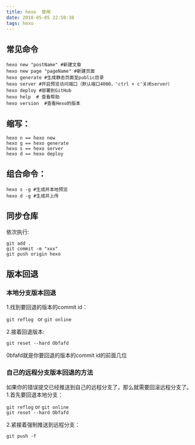 ```yaml
---
title: hexo  使用
date: 2018-05-05 22:58:38
tags: hexo
---
```

##  常见命令

`hexo new "postName" #新建文章`  
`hexo new page "pageName" #新建页面`  
`hexo generate #生成静态页面至public目录`  
`hexo server #开启预览访问端口（默认端口4000，'ctrl + c'关闭server）`  
`hexo deploy #部署到GitHub`  
`hexo help  # 查看帮助`  
`hexo version  #查看Hexo的版本`  

## 缩写：


`hexo n == hexo new`  
`hexo g == hexo generate`  
`hexo s == hexo server`  
`hexo d == hexo deploy`  

## 组合命令：

`hexo s -g #生成并本地预览`  
`hexo d -g #生成并上传`  

## 同步仓库
依次执行:

` git add . `  
`git commit -m "xxx"`  
`git push origin hexo`


## 版本回退
### 本地分支版本回退
1.找到要回退的版本的commit id：   

`git reflog `  or `git online`

2.接着回退版本:

`git reset --hard Obfafd`

0bfafd就是你要回退的版本的commit id的前面几位

### 自己的远程分支版本回退的方法
如果你的错误提交已经推送到自己的远程分支了，那么就需要回滚远程分支了。   
1.首先要回退本地分支：

`git reflog`  or `git online`  
`git reset --hard Obfafd`

2.紧接着强制推送到远程分支：

`git push -f`
